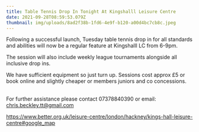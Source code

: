 ```yaml
---
title: Table Tennis Drop In Tonight At Kingshalll Leisure Centre
date: 2021-09-28T08:59:53.079Z
thumbnail: img/uploads/8ad2f38b-1fd6-4e9f-b120-a00d4bc7cb8c.jpeg
---
```

Following a successful launch, Tuesday table tennis drop in for all standards and abilities will now be a regular feature at Kingshalll LC from 6-9pm.

The session will also include weekly league tournaments alongside all inclusive drop ins.

We have sufficient equipment so just turn up. Sessions cost approx £5 or book online and slightly cheaper or members juniors and co concessions.

\
For further assistance please contact 07378840390 or email: chris.beckley.tt@gmail.com

https://www.better.org.uk/leisure-centre/london/hackney/kings-hall-leisure-centre#google_map